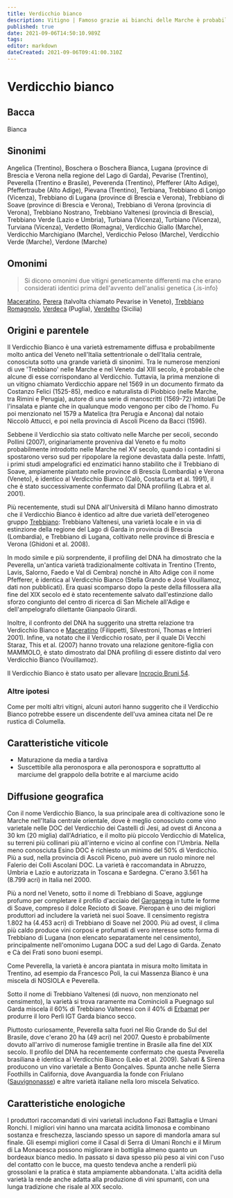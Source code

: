 ```yaml
---
title: Verdicchio bianco
description: Vitigno | Famoso grazie ai bianchi delle Marche è probabilmente originario del Veneto, dove si trova anche come Trebbiano di Soave. Produce bianchi idonei all'invecchiamento
published: true
date: 2021-09-06T14:50:10.989Z
tags: 
editor: markdown
dateCreated: 2021-09-06T09:41:00.310Z
---
```


# Verdicchio bianco

## Bacca
Bianca

## Sinonimi
Angelica (Trentino), Boschera o Boschera Bianca, Lugana (province di Brescia e Verona nella regione del Lago di Garda), Pevarise (Trentino), Peverella (Trentino e Brasile), Peverenda (Trentino), Pfefferer (Alto Adige), Pfeffertraube (Alto Adige), Pievana (Trentino), Terbiana, Trebbiano di Lonigo (Vicenza), Trebbiano di Lugana (province di Brescia e Verona), Trebbiano di Soave (province di Brescia e Verona), Trebbiano di Verona (provincia di Verona), Trebbiano Nostrano, Trebbiano Valtenesi (provincia di Brescia), Trebbiano Verde (Lazio e Umbria), Turbiana (Vicenza), Turbiano (Vicenza), Turviana (Vicenza), Verdetto (Romagna), Verdicchio Giallo (Marche), Verdicchio Marchigiano (Marche), Verdicchio Peloso (Marche), Verdicchio Verde (Marche), Verdone (Marche)

## Omonimi
> Si dicono omonimi due vitigni geneticamente differenti ma che erano considerati identici prima dell'avvento dell'analisi genetica
{.is-info}

[Maceratino](/vitigni/Italia/maceratino), [Perera](/vitigni/perera) (talvolta chiamato Pevarise in Veneto), [Trebbiano Romagnolo](/vitigni/Italia/trebbiano-romagnolo), [Verdeca](/vitigni/verdeca) (Puglia), [Verdelho](/vitigni/verdelho) (Sicilia)


## Origini e parentele
Il Verdicchio Bianco è una varietà estremamente diffusa e probabilmente molto antica del Veneto nell'Italia settentrionale o dell'Italia centrale, conosciuta sotto una grande varietà di sinonimi. Tra le numerose menzioni di uve 'Trebbiano' nelle Marche e nel Veneto dal XIII secolo, è probabile che alcune di esse corrispondano al Verdicchio. Tuttavia, la prima menzione di un vitigno chiamato Verdicchio appare nel 1569 in un documento firmato da Costanzo Felici (1525-85), medico e naturalista di Piobbico (nelle Marche, tra Rimini e Perugia), autore di una serie di manoscritti (1569-72) intitolati De l'insalata e piante che in qualunque modo vengono per cibo de l'homo. Fu poi menzionato nel 1579 a Matelica (tra Perugia e Ancona) dal notaio Niccolò Attucci, e poi nella provincia di Ascoli Piceno da Bacci (1596).

Sebbene il Verdicchio sia stato coltivato nelle Marche per secoli, secondo Pollini (2007), originariamente proveniva dal Veneto e fu molto probabilmente introdotto nelle Marche nel XV secolo, quando i contadini si spostarono verso sud per ripopolare la regione devastata dalla peste. Infatti, i primi studi ampelografici ed enzimatici hanno stabilito che il Trebbiano di Soave, ampiamente piantato nelle province di Brescia (Lombardia) e Verona (Veneto), è identico al Verdicchio Bianco (Calò, Costacurta et al. 1991), il che è stato successivamente confermato dal DNA profiling (Labra et al. 2001).

Più recentemente, studi sul DNA all'Università di Milano hanno dimostrato che il Verdicchio Bianco è identico ad altre due varietà dell'eterogeneo gruppo [Trebbiano](/vitigni/Italia/trebbiano): Trebbiano Valtenesi, una varietà locale e in via di estinzione della regione del Lago di Garda in provincia di Brescia (Lombardia), e Trebbiano di Lugana, coltivato nelle province di Brescia e Verona (Ghidoni et al. 2008).

In modo simile e più sorprendente, il profiling del DNA ha dimostrato che la Peverella, un'antica varietà tradizionalmente coltivata in Trentino (Trento, Lavis, Salorno, Faedo e Val di Cembra) nonché in Alto Adige con il nome Pfefferer, è identica al Verdicchio Bianco (Stella Grando e José Vouillamoz, dati non pubblicati). Era quasi scomparso dopo la peste della fillossera alla fine del XIX secolo ed è stato recentemente salvato dall'estinzione dallo sforzo congiunto del centro di ricerca di San Michele all'Adige e dell'ampelografo dilettante Gianpaolo Girardi.

Inoltre, il confronto del DNA ha suggerito una stretta relazione tra Verdicchio Bianco e [Maceratino](/vitigni/Italia/maceratino) (Filippetti, Silvestroni, Thomas e Intrieri 2001). Infine, va notato che il Verdicchio rosato, per il quale Di Vecchi Staraz, This et al. (2007) hanno trovato una relazione genitore-figlia con MAMMOLO, è stato dimostrato dal DNA profiling di essere distinto dal vero Verdicchio Bianco (Vouillamoz).

Il Verdicchio Bianco è stato usato per allevare [Incrocio Bruni 54](/vitigni/Italia/incrocio-bruni-54).

### Altre ipotesi

Come per molti altri vitigni, alcuni autori hanno suggerito che il Verdicchio Bianco potrebbe essere un discendente dell'uva aminea citata nel De re rustica di Columella.

## Caratteristiche viticole

- Maturazione da media a tardiva
- Suscettibile alla peronospora e alla peronospora e soprattutto al marciume del grappolo della botrite e al marciume acido

## Diffusione geografica

Con il nome Verdicchio Bianco, la sua principale area di coltivazione sono le Marche nell'Italia centrale orientale, dove è meglio conosciuto come vino varietale nelle DOC del Verdicchio dei Castelli di Jesi, ad ovest di Ancona a 30 km (20 miglia) dall'Adriatico, e il molto più piccolo Verdicchio di Matelica, su terreni più collinari più all'interno e vicino al confine con l'Umbria. Nella meno conosciuta Esino DOC è richiesto un minimo del 50% di Verdicchio. Più a sud, nella provincia di Ascoli Piceno, può avere un ruolo minore nel Falerio dei Colli Ascolani DOC. La varietà è raccomandata in Abruzzo, Umbria e Lazio e autorizzata in Toscana e Sardegna. C'erano 3.561 ha (8.799 acri) in Italia nel 2000. 

Più a nord nel Veneto, sotto il nome di Trebbiano di Soave, aggiunge profumo per completare il profilo d'acciaio del [Garganega](/vitigni/Italia/garganega) in tutte le forme di Soave, compreso il dolce Recioto di Soave. Pieropan è uno dei migliori produttori ad includere la varietà nei suoi Soave. Il censimento registra 1.802 ha (4.453 acri) di Trebbiano di Soave nel 2000. Più ad ovest, il clima più caldo produce vini corposi e profumati di vero interesse sotto forma di Trebbiano di Lugana (non elencato separatamente nel censimento), principalmente nell'omonimo Lugana DOC a sud del Lago di Garda. Zenato e Cà dei Frati sono buoni esempi.

Come Peverella, la varietà è ancora piantata in misura molto limitata in Trentino, ad esempio da Francesco Poli, la cui Massenza Bianco è una miscela di NOSIOLA e Peverella.

Sotto il nome di Trebbiano Valtenesi (di nuovo, non menzionato nel censimento), la varietà si trova raramente ma Comincioli a Puegnago sul Garda miscela il 60% di Trebbiano Valtenesi con il 40% di [Erbamat](/vitigni/erbamat) per produrre il loro Perlì IGT Garda bianco secco.

Piuttosto curiosamente, Peverella salta fuori nel Rio Grande do Sul del Brasile, dove c'erano 20 ha (49 acri) nel 2007. Questo è probabilmente dovuto all'arrivo di numerose famiglie trentine in Brasile alla fine del XIX secolo. Il profilo del DNA ha recentemente confermato che questa Peverella brasiliana è identica al Verdicchio Bianco (Leão et al. 2009). Salvati & Sirena producono un vino varietale a Bento Gonçalves. Spunta anche nelle Sierra Foothills in California, dove Avanguardia la fonde con Friulano ([Sauvignonasse](/vitigni/Francia/sauvignonasse)) e altre varietà italiane nella loro miscela Selvatico.

## Caratteristiche enologiche

I produttori raccomandati di vini varietali includono Fazi Battaglia e Umani Ronchi. I migliori vini hanno una marcata acidità limonosa e combinano sostanza e freschezza, lasciando spesso un sapore di mandorla amara sul finale. Gli esempi migliori come il Casal di Serra di Umani Ronchi e il Mirum di La Monacesca possono migliorare in bottiglia almeno quanto un bordeaux bianco medio. In passato si dava spesso più peso ai vini con l'uso del contatto con le bucce, ma questo tendeva anche a renderli più grossolani e la pratica è stata ampiamente abbandonata. L'alta acidità della varietà la rende anche adatta alla produzione di vini spumanti, con una lunga tradizione che risale al XIX secolo.


